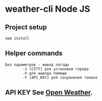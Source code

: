 # weather-cli Node JS
## Project setup
```
npm install
```
## Helper commands
```
Без параметров - вывод погоды
		-s [CITY] для установки города
		-h для вывода помощи
		-t [API_KEY] для сохранения токена	
```
## API KEY See [Open Weather](https://openweathermap.org).

